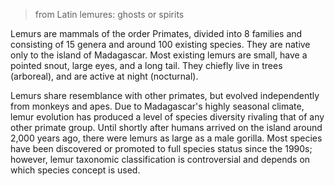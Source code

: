 > from Latin lemures:
> ghosts or spirits

Lemurs are mammals of the order Primates, divided into 8 families and consisting of 15 genera and around 100 existing species. They are native only to the island of Madagascar. Most existing lemurs are small, have a pointed snout, large eyes, and a long tail. They chiefly live in trees (arboreal), and are active at night (nocturnal).

Lemurs share resemblance with other primates, but evolved independently from monkeys and apes. Due to Madagascar's highly seasonal climate, lemur evolution has produced a level of species diversity rivaling that of any other primate group. Until shortly after humans arrived on the island around 2,000 years ago, there were lemurs as large as a male gorilla. Most species have been discovered or promoted to full species status since the 1990s; however, lemur taxonomic classification is controversial and depends on which species concept is used.
